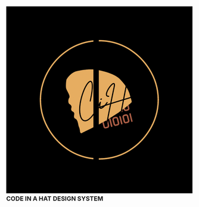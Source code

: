### ![](https://github.com/codeinahat/design.system/blob/master/CIH.png) CODE IN A HAT DESIGN SYSTEM
